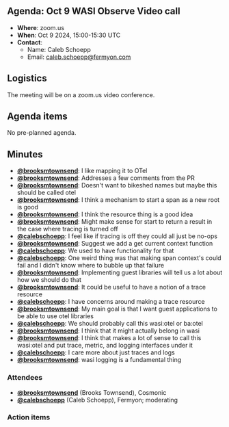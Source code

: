 ## Agenda: Oct 9 WASI Observe Video call

- **Where**: zoom.us
- **When**: Oct 9 2024, 15:00-15:30 UTC
- **Contact**:
  - Name: Caleb Schoepp
  - Email: caleb.schoepp@fermyon.com

## Logistics

The meeting will be on a zoom.us video conference.

## Agenda items

No pre-planned agenda.

## Minutes

- [**@brooksmtownsend**][bt]: I like mapping it to OTel
- [**@brooksmtownsend**][bt]: Addresses a few comments from the PR
- [**@brooksmtownsend**][bt]: Doesn't want to bikeshed names but maybe this should be called otel
- [**@brooksmtownsend**][bt]: I think a mechanism to start a span as a new root is good
- [**@brooksmtownsend**][bt]: I think the resource thing is a good idea
- [**@brooksmtownsend**][bt]: Might make sense for start to return a result in the case where tracing is turned off
- [**@calebschoepp**][cs]: I feel like if tracing is off they could all just be no-ops
- [**@brooksmtownsend**][bt]: Suggest we add a get current context function
- [**@calebschoepp**][cs]: We used to have functionality for that
- [**@calebschoepp**][cs]: One weird thing was that making span context's could fail and I didn't know where to bubble up that failure
- [**@brooksmtownsend**][bt]: Implementing guest libraries will tell us a lot about how we should do that
- [**@brooksmtownsend**][bt]: It could be useful to have a notion of a trace resource
- [**@calebschoepp**][cs]: I have concerns around making a trace resource
- [**@brooksmtownsend**][bt]: My main goal is that I want guest applications to be able to use otel libraries
- [**@calebschoepp**][cs]: We should probably call this wasi:otel or ba:otel
- [**@brooksmtownsend**][bt]: I think that it might actually belong in wasi
- [**@brooksmtownsend**][bt]: I think that makes a lot of sense to call this wasi:otel and put trace, metric, and logging interfaces under it
- [**@calebschoepp**][cs]: I care more about just traces and logs
- [**@brooksmtownsend**][bt]: wasi logging is a fundamental thing

### Attendees

- [**@brooksmtownsend**][bt] (Brooks Townsend), Cosmonic
- [**@calebschoepp**][cs] (Caleb Schoepp), Fermyon; moderating

### Action items

[cs]: https://github.com/calebschoepp
[bt]: https://github.com/brooksmtownsend
